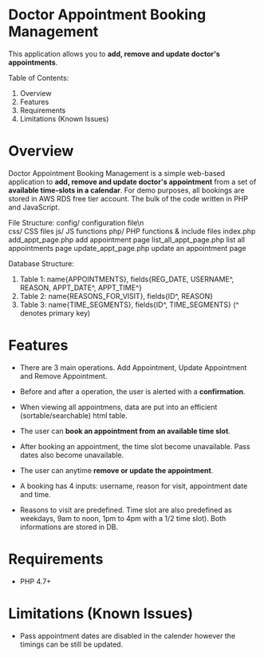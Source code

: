 # Doctor Appointment Booking Management

This application allows you to **add, remove and update doctor's appointments**.

Table of Contents:
1. Overview
2. Features
3. Requirements
4. Limitations (Known Issues)

Overview
========
Doctor Appointment Booking Management is a simple web-based application to **add, remove and update doctor's appointment** from a set of **available time-slots in a calendar**. For demo purposes, all bookings are stored in AWS RDS free tier account. The bulk of the code written in PHP and JavaScript. 

File Structure:
config/       				configuration file\n            
css/          				CSS files
js/           				JS functions
php/          				PHP functions & include files
index.php
add_appt_page.php			add appointment page
list_all_appt_page.php		list all appointments page
update_appt_page.php		update an appointment page


Database Structure:
1. Table 1: name{APPOINTMENTS}, fields{REG_DATE, USERNAME^, REASON, APPT_DATE^, APPT_TIME^}
2. Table 2: name{REASONS_FOR_VISIT}, fields{ID^, REASON}
3. Table 3: name{TIME_SEGMENTS}, fields{ID^, TIME_SEGMENTS}
(^ denotes primary key)



Features
=========
* There are 3 main operations. Add Appointment, Update Appointment and Remove Appointment.
* Before and after a operation, the user is alerted with a **confirmation**.
* When viewing all appointmens, data are put into an efficient (sortable/searchable) html table. 

* The user can **book an appointment from an available time slot**.
* After booking an appointment, the time slot become unavailable. Pass dates also become unavailable.
* The user can anytime **remove or update the appointment**.

* A booking has 4 inputs: username, reason for visit, appointment date and time.
* Reasons to visit are predefined. Time slot are also predefined as weekdays, 9am to noon, 1pm to 4pm with a 1/2 time slot). Both informations are stored in DB.


Requirements
=============
* PHP 4.7+


Limitations (Known Issues)
==========================
* Pass appointment dates are disabled in the calender however the timings can be still be updated. 
